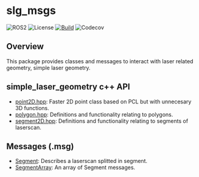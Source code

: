 # slg_msgs

![ROS2](https://img.shields.io/badge/ros2-humble-blue?logo=ros&logoColor=white)
![License](https://img.shields.io/github/license/ajtudela/slg_msgs)
[![Build](https://github.com/ajtudela/slg_msgs/actions/workflows/build.yml/badge.svg?branch=humble)](https://github.com/ajtudela/slg_msgs/actions/workflows/build.yml)
![Codecov](https://img.shields.io/codecov/c/github/ajtudela/slg_msgs)

## Overview
This package provides classes and messages to interact with laser related geometry, simple laser geometry.

## simple_laser_geometry c++ API
* [point2D.hpp](include/slg_msgs/point2D.hpp): Faster 2D point class based on PCL but with unnecesary 3D functions.
* [polygon.hpp](include/slg_msgs/polygon.hpp): Definitions and functionality relating to polygons.
* [segment2D.hpp](include/slg_msgs/segment2D.hpp): Definitions and functionality relating to segments of laserscan.

## Messages (.msg)
* [Segment](msg/Segment.msg): Describes a laserscan splitted in segment.
* [SegmentArray](msg/BatteryState.msg): An array of Segment messages.
